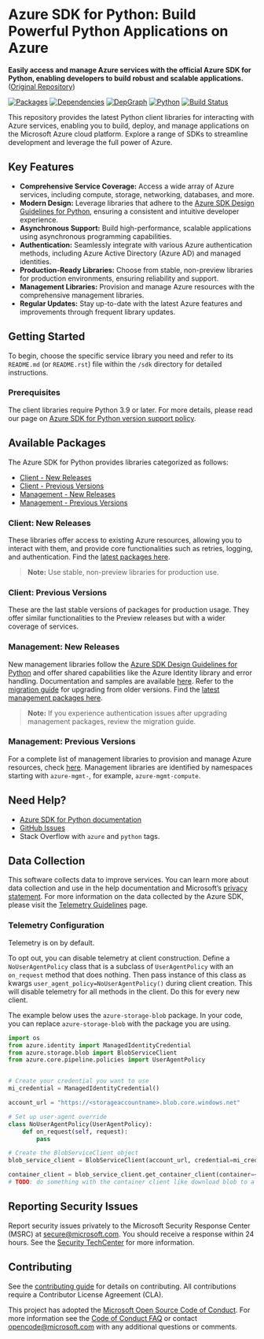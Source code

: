 # Azure SDK for Python: Build Powerful Python Applications on Azure

**Easily access and manage Azure services with the official Azure SDK for Python, enabling developers to build robust and scalable applications.** ([Original Repository](https://github.com/Azure/azure-sdk-for-python))

[![Packages](https://img.shields.io/badge/packages-latest-blue.svg)](https://azure.github.io/azure-sdk/releases/latest/python.html) [![Dependencies](https://img.shields.io/badge/dependency-report-blue.svg)](https://azuresdkartifacts.blob.core.windows.net/azure-sdk-for-python/dependencies/dependencies.html) [![DepGraph](https://img.shields.io/badge/dependency-graph-blue.svg)](https://azuresdkartifacts.blob.core.windows.net/azure-sdk-for-python/dependencies/dependencyGraph/index.html) [![Python](https://img.shields.io/pypi/pyversions/azure-core.svg?maxAge=2592000)](https://pypi.python.org/pypi/azure/) [![Build Status](https://dev.azure.com/azure-sdk/public/_apis/build/status/python/python%20-%20core%20-%20ci?branchName=main)](https://dev.azure.com/azure-sdk/public/_build/latest?definitionId=458&branchName=main)

This repository provides the latest Python client libraries for interacting with Azure services, enabling you to build, deploy, and manage applications on the Microsoft Azure cloud platform. Explore a range of SDKs to streamline development and leverage the full power of Azure.

## Key Features

*   **Comprehensive Service Coverage:** Access a wide array of Azure services, including compute, storage, networking, databases, and more.
*   **Modern Design:**  Leverage libraries that adhere to the [Azure SDK Design Guidelines for Python](https://azure.github.io/azure-sdk/python/guidelines/), ensuring a consistent and intuitive developer experience.
*   **Asynchronous Support:**  Build high-performance, scalable applications using asynchronous programming capabilities.
*   **Authentication:** Seamlessly integrate with various Azure authentication methods, including Azure Active Directory (Azure AD) and managed identities.
*   **Production-Ready Libraries:** Choose from stable, non-preview libraries for production environments, ensuring reliability and support.
*   **Management Libraries:** Provision and manage Azure resources with the comprehensive management libraries.
*   **Regular Updates:** Stay up-to-date with the latest Azure features and improvements through frequent library updates.

## Getting Started

To begin, choose the specific service library you need and refer to its `README.md` (or `README.rst`) file within the `/sdk` directory for detailed instructions.

### Prerequisites

The client libraries require Python 3.9 or later. For more details, please read our page on [Azure SDK for Python version support policy](https://github.com/Azure/azure-sdk-for-python/wiki/Azure-SDKs-Python-version-support-policy).

## Available Packages

The Azure SDK for Python provides libraries categorized as follows:

*   [Client - New Releases](#client-new-releases)
*   [Client - Previous Versions](#client-previous-versions)
*   [Management - New Releases](#management-new-releases)
*   [Management - Previous Versions](#management-previous-versions)

### Client: New Releases

These libraries offer access to existing Azure resources, allowing you to interact with them, and provide core functionalities such as retries, logging, and authentication. Find the [latest packages here](https://azure.github.io/azure-sdk/releases/latest/index.html#python).

>   **Note:** Use stable, non-preview libraries for production use.

### Client: Previous Versions

These are the last stable versions of packages for production usage. They offer similar functionalities to the Preview releases but with a wider coverage of services.

### Management: New Releases

New management libraries follow the [Azure SDK Design Guidelines for Python](https://azure.github.io/azure-sdk/python/guidelines/) and offer shared capabilities like the Azure Identity library and error handling.  Documentation and samples are available [here](https://aka.ms/azsdk/python/mgmt). Refer to the [migration guide](https://github.com/Azure/azure-sdk-for-python/blob/main/doc/sphinx/mgmt_quickstart.rst#migration-guide) for upgrading from older versions. Find the [latest management packages here](https://azure.github.io/azure-sdk/releases/latest/mgmt/python.html).

>   **Note:**  If you experience authentication issues after upgrading management packages, review the migration guide.

### Management: Previous Versions

For a complete list of management libraries to provision and manage Azure resources, check [here](https://azure.github.io/azure-sdk/releases/latest/all/python.html).  Management libraries are identified by namespaces starting with `azure-mgmt-`, for example, `azure-mgmt-compute`.

## Need Help?

*   [Azure SDK for Python documentation](https://aka.ms/python-docs)
*   [GitHub Issues](https://github.com/Azure/azure-sdk-for-python/issues)
*   Stack Overflow with `azure` and `python` tags.

## Data Collection

This software collects data to improve services.  You can learn more about data collection and use in the help documentation and Microsoft’s [privacy statement](https://go.microsoft.com/fwlink/?LinkID=824704). For more information on the data collected by the Azure SDK, please visit the [Telemetry Guidelines](https://azure.github.io/azure-sdk/general_azurecore.html#telemetry-policy) page.

### Telemetry Configuration

Telemetry is on by default.

To opt out, you can disable telemetry at client construction. Define a `NoUserAgentPolicy` class that is a subclass of `UserAgentPolicy` with an `on_request` method that does nothing. Then pass instance of this class as kwargs `user_agent_policy=NoUserAgentPolicy()` during client creation. This will disable telemetry for all methods in the client. Do this for every new client.

The example below uses the `azure-storage-blob` package. In your code, you can replace `azure-storage-blob` with the package you are using.

```python
import os
from azure.identity import ManagedIdentityCredential
from azure.storage.blob import BlobServiceClient
from azure.core.pipeline.policies import UserAgentPolicy


# Create your credential you want to use
mi_credential = ManagedIdentityCredential()

account_url = "https://<storageaccountname>.blob.core.windows.net"

# Set up user-agent override
class NoUserAgentPolicy(UserAgentPolicy):
    def on_request(self, request):
        pass

# Create the BlobServiceClient object
blob_service_client = BlobServiceClient(account_url, credential=mi_credential, user_agent_policy=NoUserAgentPolicy())

container_client = blob_service_client.get_container_client(container=<container_name>) 
# TODO: do something with the container client like download blob to a file
```

## Reporting Security Issues

Report security issues privately to the Microsoft Security Response Center (MSRC) at <secure@microsoft.com>.  You should receive a response within 24 hours.  See the [Security TechCenter](https://www.microsoft.com/msrc/faqs-report-an-issue) for more information.

## Contributing

See the [contributing guide](https://github.com/Azure/azure-sdk-for-python/blob/main/CONTRIBUTING.md) for details on contributing. All contributions require a Contributor License Agreement (CLA).

This project has adopted the [Microsoft Open Source Code of Conduct](https://opensource.microsoft.com/codeofconduct/). For more information see the [Code of Conduct FAQ](https://opensource.microsoft.com/codeofconduct/faq/) or contact [opencode@microsoft.com](mailto:opencode@microsoft.com) with any additional questions or comments.